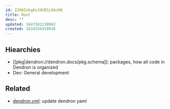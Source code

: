 ```yaml
---
id: ZJOAZxkg6i34VB1LKAcKN
title: Root
desc: ""
updated: 1647301238962
created: 1634256410936
---
```


## Hiearchies

- [[pkg|dendron://dendron.docs/pkg.schema]]: packages, how all code in Dendron is organized
- Dev: General development

## Related

- [dendron.yml](../dendron.yml): update dendron yaml
